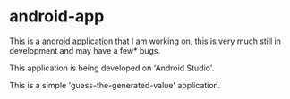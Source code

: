 # android-app
This is a android application that I am working on, this is very much still in development and may have a few* bugs. 

This application is being developed on 'Android Studio'.

This is a simple 'guess-the-generated-value' application.
